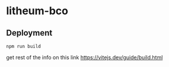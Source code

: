 # litheum-bco

## Deployment

```shell
npm run build
```

get rest of the info on this link https://vitejs.dev/guide/build.html